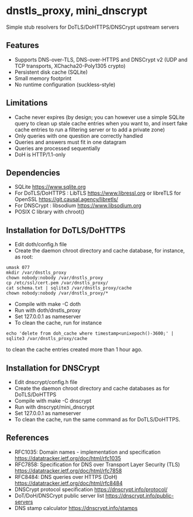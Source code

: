 # dnstls_proxy, mini_dnscrypt
Simple stub resolvers for DoTLS/DoHTTPS/DNSCrypt upstream servers

## Features

- Supports DNS-over-TLS, DNS-over-HTTPS and DNSCrypt v2 (UDP and TCP transports, XChacha20-Poly1305 crypto)
- Persistent disk cache (SQLite)
- Small memory footprint
- No runtime configuration (suckless-style)

## Limitations

- Cache never expires (by design; you can however use a simple SQLite query to clean up stale cache entries when you want to, and insert fake cache entries to run a filtering server or to add a private zone)
- Only queries with one question are correctly handled
- Queries and answers must fit in one datagram
- Queries are processed sequentially
- DoH is HTTP/1.1-only

## Dependencies

- SQLite <https://www.sqlite.org>
- For DoTLS/DoHTTPS : LibTLS <https://www.libressl.org> or libreTLS for OpenSSL <https://git.causal.agency/libretls/>
- For DNSCrypt : libsodium <https://www.libsodium.org>
- POSIX C library with chroot()

## Installation for DoTLS/DoHTTPS

- Edit doth/config.h file
- Create the daemon chroot directory and cache database, for instance, as root:
``` 
umask 077
mkdir /var/dnstls_proxy
chown nobody:nobody /var/dnstls_proxy
cp /etc/ssl/cert.pem /var/dnstls_proxy/
cat schema.txt | sqlite3 /var/dnstls_proxy/cache
chown nobody:nobody /var/dnstls_proxy/*
```
- Compile with make -C doth
- Run with doth/dnstls_proxy
- Set 127.0.0.1 as nameserver
- To clean the cache, run for instance
```
echo 'delete from doh_cache where timestamp<unixepoch()-3600;' | sqlite3 /var/dnstls_proxy/cache
```
to clean the cache entries created more than 1 hour ago.

## Installation for DNSCrypt

- Edit dnscrypt/config.h file
- Create the daemon chroot directory and cache databases as for DoTLS/DoHTTPS
- Compile with make -C dnscrypt
- Run with dnscrypt/mini_dnscrypt
- Set 127.0.0.1 as nameserver
- To clean the cache, run the same command as for DoTLS/DoHTTPS.

## References

- RFC1035: Domain names - implementation and specification <https://datatracker.ietf.org/doc/html/rfc1035> 
- RFC7858: Specification for DNS over Transport Layer Security (TLS)  <https://datatracker.ietf.org/doc/html/rfc7858>
- RFC8484: DNS queries over HTTPS (DoH) <https://datatracker.ietf.org/doc/html/rfc8484>
- DNSCrypt protocol specification <https://dnscrypt.info/protocol/>
- DoT/DoH/DNSCrypt public server list <https://dnscrypt.info/public-servers>
- DNS stamp calculator <https://dnscrypt.info/stamps>



